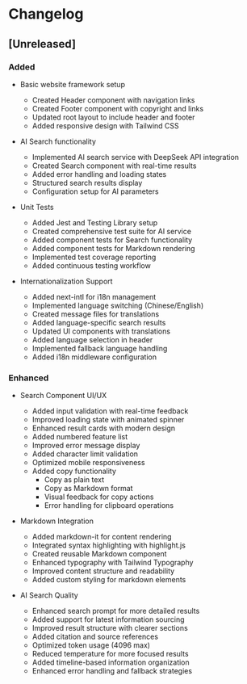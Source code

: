 # Changelog

## [Unreleased]

### Added
- Basic website framework setup
  - Created Header component with navigation links
  - Created Footer component with copyright and links
  - Updated root layout to include header and footer
  - Added responsive design with Tailwind CSS

- AI Search functionality
  - Implemented AI search service with DeepSeek API integration
  - Created Search component with real-time results
  - Added error handling and loading states
  - Structured search results display
  - Configuration setup for AI parameters

- Unit Tests
  - Added Jest and Testing Library setup
  - Created comprehensive test suite for AI service
  - Added component tests for Search functionality
  - Added component tests for Markdown rendering
  - Implemented test coverage reporting
  - Added continuous testing workflow

- Internationalization Support
  - Added next-intl for i18n management
  - Implemented language switching (Chinese/English)
  - Created message files for translations
  - Added language-specific search results
  - Updated UI components with translations
  - Added language selection in header
  - Implemented fallback language handling
  - Added i18n middleware configuration

### Enhanced
- Search Component UI/UX
  - Added input validation with real-time feedback
  - Improved loading state with animated spinner
  - Enhanced result cards with modern design
  - Added numbered feature list
  - Improved error message display
  - Added character limit validation
  - Optimized mobile responsiveness
  - Added copy functionality
    - Copy as plain text
    - Copy as Markdown format
    - Visual feedback for copy actions
    - Error handling for clipboard operations

- Markdown Integration
  - Added markdown-it for content rendering
  - Integrated syntax highlighting with highlight.js
  - Created reusable Markdown component
  - Enhanced typography with Tailwind Typography
  - Improved content structure and readability
  - Added custom styling for markdown elements

- AI Search Quality
  - Enhanced search prompt for more detailed results
  - Added support for latest information sourcing
  - Improved result structure with clearer sections
  - Added citation and source references
  - Optimized token usage (4096 max)
  - Reduced temperature for more focused results
  - Added timeline-based information organization
  - Enhanced error handling and fallback strategies